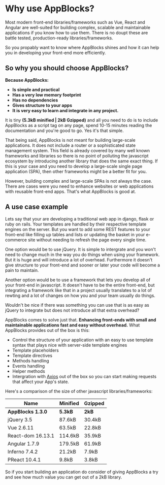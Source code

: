 # Why use AppBlocks?

Most modern front-end libraries/frameworks such as Vue, React and Angular are well-suited for building complex, scalable
and maintainable applications if you know how to use them. There is no doupt these are battle tested, production-ready
libraries/frameworks. 

So you propably want to know where AppBlocks shines and how it can help you in developing your
front-end more efficiently.

## So why you should choose AppBlocks?

**Because AppBlocks:**
- **Is simple and practical**
- **Has a very low memory footprint**
- **Has no dependencies**
- **Gives structure to your apps**
- **It is very easy to learn and integrate in any project.**

It is tiny **(5.3kB minified | 2kB Gzipped)** and all you need to do is to include AppBlocks as a script tag on any
page, spend 10-15 minutes reading the documentation and you're good to go. Yes it's that simple.

That being said, AppBlocks is not meant for building large-scale applications. It does not include a router or a
sophisticated state management system. This field is already covered by many well known frameworks and libraries so 
there is no point of polluting the javascript ecosystem by introducing another library that does the same exact thing.
If this is your case and you need to develop a large-scale single page application (SPA), then other frameworks might
be a better fit for you.

However, building complex and large-scale SPAs is not always the case. There are cases were you need to enhance websites 
or web applications with reusable front-end apps. That's what AppBlocks is good at.

## A use case example

Lets say that your are developing a traditional web app in django, flask or ruby on rails. Your templates
are handled by their respective template engines on the server. But you want to add some REST features to your front-end
like filling up tables and lists or updating the basket in your e-commerce site without needing to refresh the page 
every single time.

One option would be to use jQuery. It is simple to intergrate and you won't need to change much in the way you do things
when using your framework. But it is huge and will introduce a lot of overhead. Furthermore it doesn't give structure
to your front-end and sooner or later your code will become a pain to maintain.

Another option would be to use a framework that lets you develop all of your front-end in javascript. It doesn't have to
be the entire front-end, but integrating a framework like that in a project usually translates to a lot of rewting and
a lot of changes on how you and your team usually do things.

Wouldn't be nice if there was something you can use that is as easy as jQuery to integrate but does not introduce all
that extra overhead?

AppBlocks comes to solve just that. **Enhancing front-ends with small and maintainable applications fast and easy
without overhead.** What AppBlocks provides out of the box is this:
- Control the structure of your application with an easy to use template syntax that plays nice with server-side
  template engines
- Template placeholders
- Template directives
- Methods handling
- Events handling
- Helper methods
- Intergration with [Axios](https://github.com/axios/axios) out of the box so you can start making requests that affect
your App's state.

Here's a comparison of the size of other javascript libraries/frameworks:

Name	| Minified | Gzipped
--|--|--
**AppBlocks 1.3.0** | **5.3kB** | **2kB**
jQuery 3.5 | 87.6kB | 30.4kB
Vue 2.6.11 | 63.5kB | 22.8kB
React-dom 16.13.1 | 114.6kB | 35.9kB
Angular 1.7.9 | 179.5kB | 61.9kB
Inferno 7.4.2 | 21.2kB | 7.9kB
PReact 10.4.1 | 9.8kB | 3.8kB

So if you start building an application do consider of giving AppBlocks a try and see how much value you can get out of
a 2kB library.
